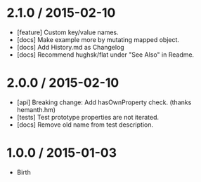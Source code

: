 2.1.0 / 2015-02-10
==================

  * [feature] Custom key/value names.
  * [docs] Make example more by mutating mapped object.
  * [docs] Add History.md as Changelog
  * [docs] Recommend hughsk/flat under "See Also" in Readme.

2.0.0 / 2015-02-10
==================

  * [api] Breaking change: Add hasOwnProperty check. (thanks hemanth.hm)
  * [tests] Test prototype properties are not iterated.
  * [docs] Remove old name from test description.

1.0.0 / 2015-01-03
==================

  * Birth
